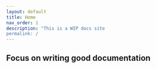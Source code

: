 ```yaml
---
layout: default
title: Home
nav_order: 1
description: "This is a WIP docs site
permalink: /
---
```


## Focus on writing good documentation
